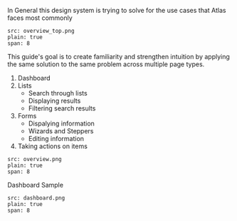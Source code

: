 In General this design system is trying to solve for the use cases that Atlas faces most commonly

```image
src: overview_top.png
plain: true
span: 8
```

This guide's goal is to create familiarity and strengthen intuition by applying the same solution to the same problem across multiple page types.

1. Dashboard
2. Lists
    - Search through lists
    - Displaying results
    - Filtering search results
3. Forms
    - Dispalying information
    - Wizards and Steppers
    - Editing information
4. Taking actions on items


```image
src: overview.png
plain: true
span: 8
```


Dashboard Sample

```image
src: dashboard.png
plain: true
span: 8
```